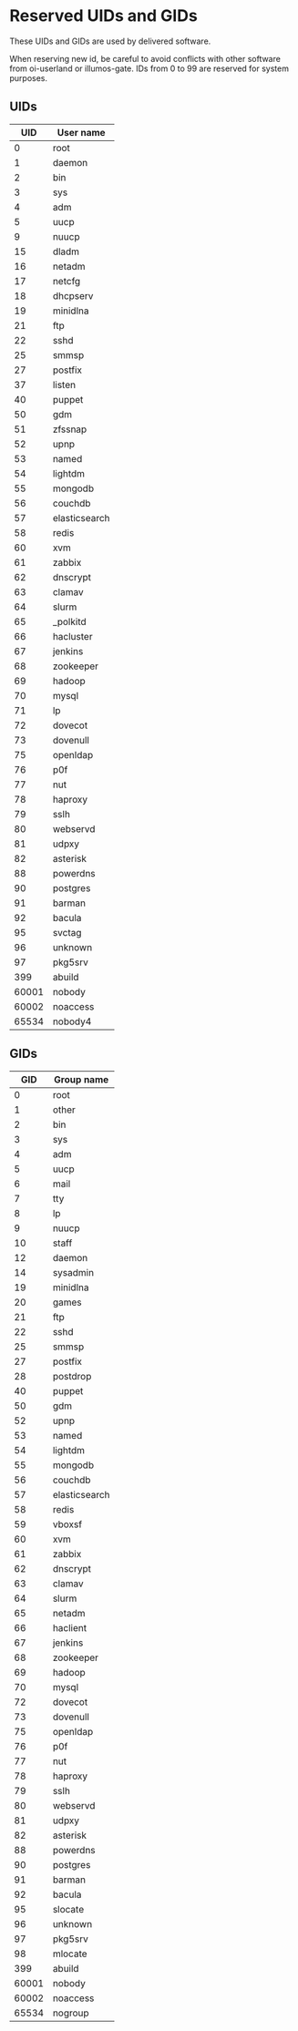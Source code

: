 # Reserved UIDs and GIDs

These UIDs and GIDs are used by delivered software.

When reserving new id, be careful to avoid conflicts with other software from oi-userland or illumos-gate.
IDs from 0 to 99 are reserved for system purposes. 

## UIDs

UID   | User name
----- | ---------
0     | root
1     | daemon
2     | bin
3     | sys
4     | adm
5     | uucp
9     | nuucp
15    | dladm
16    | netadm
17    | netcfg
18    | dhcpserv
19    | minidlna
21    | ftp
22    | sshd
25    | smmsp
27    | postfix
37    | listen
40    | puppet
50    | gdm
51    | zfssnap
52    | upnp
53    | named
54    | lightdm
55    | mongodb
56    | couchdb
57    | elasticsearch
58    | redis
60    | xvm
61    | zabbix
62    | dnscrypt
63    | clamav
64    | slurm
65    | \_polkitd
66    | hacluster
67    | jenkins
68    | zookeeper
69    | hadoop
70    | mysql
71    | lp
72    | dovecot
73    | dovenull
75    | openldap
76    | p0f
77    | nut
78    | haproxy
79    | sslh
80    | webservd
81    | udpxy
82    | asterisk
88    | powerdns
90    | postgres
91    | barman
92    | bacula
95    | svctag
96    | unknown
97    | pkg5srv
399   | abuild
60001 | nobody
60002 | noaccess
65534 | nobody4

## GIDs

GID   | Group name
----- | ----------
0     | root
1     | other
2     | bin
3     | sys
4     | adm
5     | uucp
6     | mail
7     | tty
8     | lp
9     | nuucp
10    | staff
12    | daemon
14    | sysadmin
19    | minidlna
20    | games
21    | ftp
22    | sshd
25    | smmsp
27    | postfix
28    | postdrop
40    | puppet
50    | gdm
52    | upnp
53    | named
54    | lightdm
55    | mongodb
56    | couchdb
57    | elasticsearch
58    | redis
59    | vboxsf
60    | xvm
61    | zabbix
62    | dnscrypt
63    | clamav
64    | slurm
65    | netadm
66    | haclient
67    | jenkins
68    | zookeeper
69    | hadoop
70    | mysql
72    | dovecot
73    | dovenull
75    | openldap
76    | p0f
77    | nut
78    | haproxy
79    | sslh
80    | webservd
81    | udpxy
82    | asterisk
88    | powerdns
90    | postgres
91    | barman
92    | bacula
95    | slocate
96    | unknown
97    | pkg5srv
98    | mlocate
399   | abuild
60001 | nobody
60002 | noaccess
65534 | nogroup

